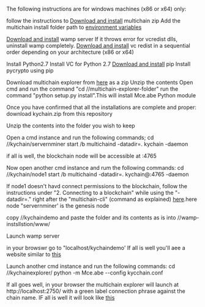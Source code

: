 The following instructions are for windows machines (x86 or x64) only:

follow the instructions to [Download and install](https://www.multichain.com/download-install/) multichain zip
Add the multichain install folder path to [environment variables](https://superuser.com/questions/737542/how-can-i-add-a-program-path-to-the-windows-environment-variables-for-easy-comma)


[Download and install](https://sourceforge.net/projects/wampserver/) wamp server
If it throws error for vcredist dlls, uninstall wamp completely.
[Download and install](http://forum.wampserver.com/read.php?2,138295) vc redist in a sequential order depending on your architecture (x86 or x64)

Install Python2.7
Install VC for Python 2.7
[Download and install](https://stackoverflow.com/questions/4750806/how-do-i-install-pip-on-windows#12476379) pip
Install pycrypto using pip

Download multichain explorer from [here](https://github.com/MultiChain/multichain-explorer) as a zip
Unzip the contents
Open cmd and run the command "cd <path>/<to>/multichain-explorer-folder"
run the command "python setup.py install".This will install Mce.abe Python module

Once you have confirmed that all the installations are complete and proper:
download kychain.zip from this repository

Unzip the contents into the folder you wish to keep

Open a cmd instance and run the following commands;
cd <path>/<to>/kychain/servernminer
start /b multichaind -datadir=. kychain -daemon

if all is well, the blockchain node will be accessible at <your-ip-addrss>:4765

Now open another cmd instance and rum the following commands:
cd <path>/<to>/kychain/node1
start /b multichaind -datadir=. kychain@<your-ip-addrss>:4765 -daemon

If node1 doesn't havd connect permissions to the blockchain, follow the instructions under "2. Connecting to a blockchain" while using the "-datadir=." right after the "multichain-cli" (command as explained) [here](https://www.multichain.com/getting-started).here node "servernminer' is the genesis node


copy  <path>/<to>/kychaindemo and paste the folder and its contents as is into <path>/<to>/wamp-instsllstion/www/

Launch wamp server

in your browswr go to "localhost/kychaindemo'
If all is well you'll aee a website similar to [this](http://52.172.209.229/multichain-web-demo/)

Launch another cmd instance and run the following commands:
cd  <path>/<to>/kychainexplorer/
python -m Mce.abe --config kycchain.conf

If all goes well, in your browser the multichain explorer will launch at http://localhost:2750/ with a green label connection phrase against the chain name. IF all is well it will look like [this](http://52.172.209.229:2750/)

